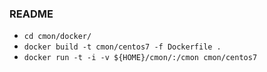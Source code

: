 ### README

* `cd cmon/docker/`
* `docker build -t cmon/centos7 -f Dockerfile .`
* `docker run -t -i -v ${HOME}/cmon/:/cmon cmon/centos7`